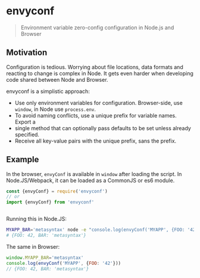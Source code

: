# envyconf

> Environment variable zero-config configuration in Node.js and Browser

## Motivation

Configuration is tedious. Worrying about file locations, data formats and
reacting to change is complex in Node. It gets even harder when developing code
shared between Node and Browser.

envyconf is a simplistic approach:

* Use only environment variables for configuration. Browser-side, use `window`,
  in Node use `process.env`.
* To avoid naming conflicts, use a unique prefix for variable names.  Export a
* single method that can optionally pass defaults to be set unless already
  specified.
* Receive all key-value pairs with the unique prefix, sans the prefix.

## Example

In the browser, `envyConf` is available in `window` after loading the script.
In Node.JS/Webpack, it can be loaded as a CommonJS or es6 module.

```js
const {envyConf} = require('envyconf')
// or
import {envyConf} from 'envyconf'
```

```js

```

Running this in Node.JS:
```sh
MYAPP_BAR='metasyntax' node -e "console.log(envyConf('MYAPP', {FOO: '42'}))"
# {FOO: 42, BAR: 'metasyntax'}
````

The same in Browser:

```js
window.MYAPP_BAR='metasyntax'
console.log(envyConf('MYAPP', {FOO: '42'}))
// {FOO: 42, BAR: 'metasyntax'}
```

